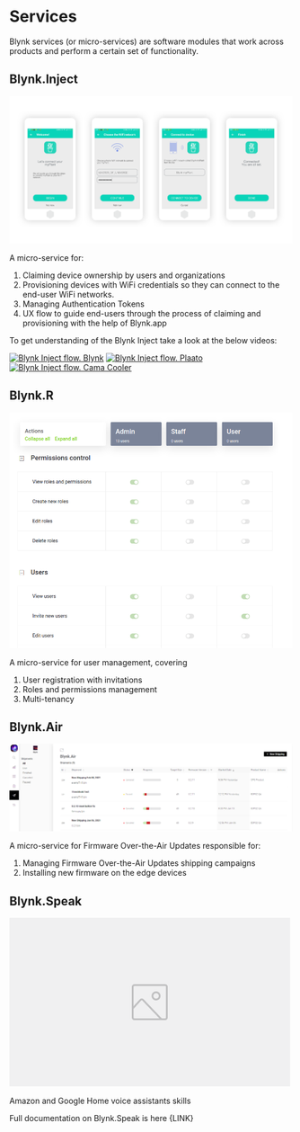 # Services

Blynk services \(or micro-services\) are software modules that work across products and perform a certain set of functionality.

## Blynk.Inject

![Icon of of Blynk.inject](../../.gitbook/assets/wi-fi-wizard.png)

A micro-service for:

1. Claiming device ownership by users and organizations
2. Provisioning devices with WiFi credentials so they can connect to the end-user WiFi networks.
3. Managing Authentication Tokens
4. UX flow to guide end-users through the process of claiming and provisioning with the help of Blynk.app

To get understanding of the Blynk Inject take a look at the below videos:

[![Blynk Inject flow. Blynk](http://img.youtube.com/vi/bXPEEmsEtPM/0.jpg)](http://www.youtube.com/watch?v=bXPEEmsEtPM) [![Blynk Inject flow. Plaato](http://img.youtube.com/vi/4RGAn0tlrHs/0.jpg)](http://www.youtube.com/watch?v=4RGAn0tlrHs) [![Blynk Inject flow. Cama Cooler](http://img.youtube.com/vi/GPneDxWvp4U/0.jpg)](http://www.youtube.com/watch?v=GPneDxWvp4U)

## Blynk.**R**

![Icon of of Blynk.R](../../.gitbook/assets/blynk-permissions.png)

A micro-service for user management, covering

1. User registration with invitations
2. Roles and permissions management
3. Multi-tenancy

## Blynk.Air

![Icon of of Blynk.Air](../../.gitbook/assets/air.png)

A micro-service for Firmware Over-the-Air Updates responsible for:

1. Managing Firmware Over-the-Air Updates shipping campaigns
2. Installing new firmware on the edge devices

## Blynk.Speak

![Icon of of Blynk.Speak](../../.gitbook/assets/image-placeholder.png)

Amazon and Google Home voice assistants skills

Full documentation on Blynk.Speak is here {LINK}

